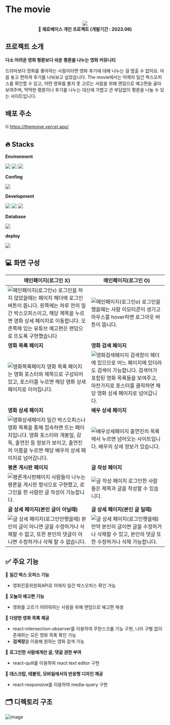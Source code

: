 # The movie

<div align="center">
  <img src="https://github.com/zerosubin/themoive/assets/78471546/bab53574-0d65-495a-8636-f2c041c618b7" />

  <br/>
  <b>📌 제로베이스 개인 프로젝트 (개발기간 : 2023.06)</b>
</div>

## 프로젝트 소개

**다소 어려운 영화 평론보다 쉬운 평론을 나누는 영화 커뮤니티**

드라마보다 영화를 좋아하는 사람이라면 영화 후기에 대해 나누는 걸 멈출 수 없어요. 마음 놓고 편하게 후기를 나눠보고 싶었습니다. The movie에서는 어제자 일간 박스오피스를 확인할 수 있고, 어떤 영화를 볼지 못 고르는 사람을 위해 랜덤으로 예고편을 골라 보여주며, 딱딱한 평론이나 후기를 나누는 대신에 가볍고 큰 부담없이 평론을 나눌 수 있는 사이트입니다.

## 배포 주소

⛓️ https://themoive.vercel.app/

## 🔥 Stacks

**Environment**

<img src="https://img.shields.io/badge/visualstudiocode-007ACC?style=for-the-badge&logo=visualstudiocode&logoColor=white"> <img src="https://img.shields.io/badge/git-F05032?style=for-the-badge&logo=git&logoColor=white">
<img src="https://img.shields.io/badge/github-181717?style=for-the-badge&logo=github&logoColor=white">

**Confing**

<img src="https://img.shields.io/badge/npm-CB3837?style=for-the-badge&logo=npm&logoColor=white">

**Development**

<img src="https://img.shields.io/badge/javascript-F7DF1E?style=for-the-badge&logo=javascript&logoColor=black"> <img src="https://img.shields.io/badge/react-61DAFB?style=for-the-badge&logo=react&logoColor=black">
<img src="https://img.shields.io/badge/styledcomponents-DB7093?style=for-the-badge&logo=styledcomponents&logoColor=white">

**Database**

<img src="https://img.shields.io/badge/firebase-FFCA28?style=for-the-badge&logo=firebase&logoColor=black">

**deploy**

<img src="https://img.shields.io/badge/vercel-000000?style=for-the-badge&logo=vercel&logoColor=white">

## 💻 화면 구성

| 메인페이지(로그인 X)                                                                                                                                                                                                                                                                                                                | 메인페이지(로그인 O)                                                                                                                                                                                                                                                                      |
| ----------------------------------------------------------------------------------------------------------------------------------------------------------------------------------------------------------------------------------------------------------------------------------------------------------------------------------- | ----------------------------------------------------------------------------------------------------------------------------------------------------------------------------------------------------------------------------------------------------------------------------------------- |
| ![메인페이지(로그인x)](https://github.com/zerosubin/themoive/assets/78471546/29c4e4bd-5c20-4a2a-8fa2-5b8e0c1b0223) 로그인을 하지 않았을때는 페이지 헤더에 로그인버튼이 뜹니다. 왼쪽에는 하루 전의 일간 박스오피스이고, 해당 제목을 누르면 영화 상세 페이지로 이동합니다. 오른쪽에 있는 유튜브 예고편은 랜덤으로 뜨도록 구현했습니다 | ![메인페이지(로그인o)](https://github.com/zerosubin/themoive/assets/78471546/7a6eb719-c6c2-42a9-8958-9647d691dade) 로그인을 했을때는 사람 이모티콘이 생기고 마우스를 hover하면 로그아웃 버튼이 뜹니다.                                                                                    |
| **영화 목록 페이지**                                                                                                                                                                                                                                                                                                                | **영화 검색 페이지**                                                                                                                                                                                                                                                                      |
| ![영화목록페이지](https://github.com/zerosubin/themoive/assets/78471546/32114b8a-87c2-41cb-99d1-7491a007b2cd) 영화 목록 페이지는 영화 포스터와 제목으로 구성되어있고, 포스터를 누르면 해당 영화 상세 페이지로 이어집니다.                                                                                                           | ![영화검색페이지](https://github.com/zerosubin/themoive/assets/78471546/4b1bf575-3cee-4845-b4e2-463fa10ae389) 검색창이 헤더에 있으므로 어느 페이지에 있더라도 검색이 가능합니다. 검색어가 포함된 영화 목록들을 보여주고, 마찬가지로 포스터를 클릭하면 해당 영화 상세 페이지로 넘어갑니다. |
| **영화 상세 페이지**                                                                                                                                                                                                                                                                                                                | **배우 상세 페이지**                                                                                                                                                                                                                                                                      |
| ![영화상세페이지](https://github.com/zerosubin/themoive/assets/78471546/fa53d3a0-e21e-4130-8001-dd89048e7d97) 일간 박스오피스나 영화 목록을 통해 접속하면 뜨는 페이지입니다. 영화 포스터와 개봉일, 감독, 출연진 등 정보가 보이고, 출연진의 이름을 누르면 해당 배우의 상세 페이지로 넘어갑니다.                                      | ![배우상세페이지](https://github.com/zerosubin/themoive/assets/78471546/4f1bd2dc-6c0f-4f6b-becd-214a1cabe895) 출연진의 목록에서 누르면 넘어오는 사이트입니다. 배우의 상세 정보가 있습니다.                                                                                                |
| **평론 게시판 페이지**                                                                                                                                                                                                                                                                                                              | **글 작성 페이지**                                                                                                                                                                                                                                                                        |
| ![평론게시판페이지](https://github.com/zerosubin/themoive/assets/78471546/fbb03bb4-8dcb-49bc-a135-ad3cc0864e70) 사람들이 나누는 평론을 게시판 형식으로 구현했고, 로그인을 한 사람만 글 작성이 가능합니다.                                                                                                                           | ![글 작성 페이지](https://github.com/zerosubin/themoive/assets/78471546/377c88bd-0eee-4085-a873-c744852e6bf6) 로그인한 사람들은 제목과 글을 작성할 수 있습니다.                                                                                                                           |
| **글 상세 페이지(본인 글이 아닐때)**                                                                                                                                                                                                                                                                                                | **글 상세 페이지(본인 글 일때)**                                                                                                                                                                                                                                                          |
| ![글 상세 페이지(로그인안햇을때)](https://github.com/zerosubin/themoive/assets/78471546/4cc22138-077e-4568-92cf-b26b53d8b8c1) 본인의 글이 아니면 글을 수정하거나 삭제할 수 없고, 또한 본인의 댓글이 아니면 수정하거나 삭제 할 수 없습니다.                                                                                          | ![글 상세 페이지(로그인햇을때)](https://github.com/zerosubin/themoive/assets/78471546/467c82b0-eaf3-4496-bba9-1bddef0520f7) 만약 본인의 글이면 글을 수정하거나 삭제할 수 있고, 본인의 댓글 또한 수정하거나 삭제 가능합니다.                                                               |

## ✅ 주요 기능

📌 **일간 박스 오피스 기능**

- 영화진흥위원회API로 어제자 일간 박스오피스 확인 가능

📌 **오늘의 예고편 기능**

- 영화를 고르기 어려워하는 사람을 위해 랜덤으로 예고편 재생

📌 **다양한 영화 목록 제공**

- react-intersection-observer를 이용하여 무한스크롤 기능 구현, 나라 구별 없이 존재하는 모든 영화 목록 확인 가능
- **검색창**을 이용해 원하는 영화 검색 가능

📌 **로그인한 사람에게만 글, 댓글 권한 부여**

- react-quill를 이용하여 react text editor 구현

📌 **데스크탑, 태블릿, 모바일에서의 반응형 디자인 제공**

- react-responsive를 이용하여 media-query 구현

## 🗂️ 디렉토리 구조

![image](https://github.com/zerosubin/themoive/assets/78471546/01135f10-ace0-4c2c-8800-e4c8b39bd536)

